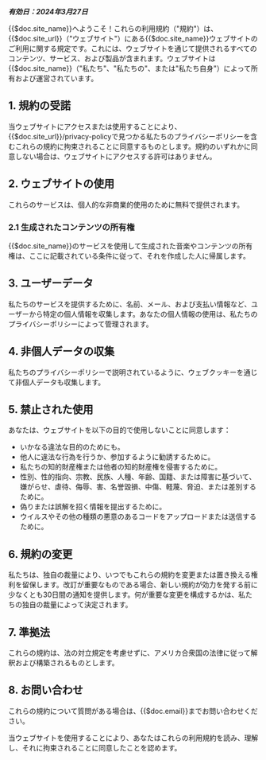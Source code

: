 ***有効日：2024年3月27日***

{{$doc.site_name}}へようこそ！これらの利用規約（"規約"）は、{{$doc.site_url}}（"ウェブサイト"）にある{{$doc.site_name}}ウェブサイトのご利用に関する規定です。これには、ウェブサイトを通じて提供されるすべてのコンテンツ、サービス、および製品が含まれます。ウェブサイトは{{$doc.site_name}}（"私たち"、"私たちの"、または"私たち自身"）によって所有および運営されています。

## 1. 規約の受諾
当ウェブサイトにアクセスまたは使用することにより、{{$doc.site_url}}/privacy-policyで見つかる私たちのプライバシーポリシーを含むこれらの規約に拘束されることに同意するものとします。規約のいずれかに同意しない場合は、ウェブサイトにアクセスする許可はありません。

## 2. ウェブサイトの使用
これらのサービスは、個人的な非商業的使用のために無料で提供されます。

### 2.1 生成されたコンテンツの所有権
{{$doc.site_name}}のサービスを使用して生成された音楽やコンテンツの所有権は、ここに記載されている条件に従って、それを作成した人に帰属します。

## 3. ユーザーデータ
私たちのサービスを提供するために、名前、メール、および支払い情報など、ユーザーから特定の個人情報を収集します。あなたの個人情報の使用は、私たちのプライバシーポリシーによって管理されます。

## 4. 非個人データの収集
私たちのプライバシーポリシーで説明されているように、ウェブクッキーを通じて非個人データも収集します。

## 5. 禁止された使用
あなたは、ウェブサイトを以下の目的で使用しないことに同意します：

- いかなる違法な目的のためにも。
- 他人に違法な行為を行うか、参加するように勧誘するために。
- 私たちの知的財産権または他者の知的財産権を侵害するために。
- 性別、性的指向、宗教、民族、人種、年齢、国籍、または障害に基づいて、嫌がらせ、虐待、侮辱、害、名誉毀損、中傷、軽蔑、脅迫、または差別するために。
- 偽りまたは誤解を招く情報を提出するために。
- ウイルスやその他の種類の悪意のあるコードをアップロードまたは送信するために。

## 6. 規約の変更
私たちは、独自の裁量により、いつでもこれらの規約を変更または置き換える権利を留保します。改訂が重要なものである場合、新しい規約が効力を発する前に少なくとも30日間の通知を提供します。何が重要な変更を構成するかは、私たちの独自の裁量によって決定されます。

## 7. 準拠法
これらの規約は、法の対立規定を考慮せずに、アメリカ合衆国の法律に従って解釈および構築されるものとします。

## 8. お問い合わせ
これらの規約について質問がある場合は、{{$doc.email}}までお問い合わせください。

当ウェブサイトを使用することにより、あなたはこれらの利用規約を読み、理解し、それに拘束されることに同意したことを認めます。